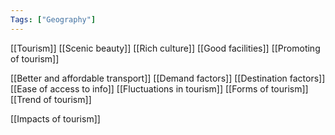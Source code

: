 ```yaml
---
Tags: ["Geography"]
---
```

[[Tourism]]
[[Scenic beauty]]
[[Rich culture]]
[[Good facilities]]
[[Promoting of tourism]]

[[Better and affordable transport]]
[[Demand factors]]
[[Destination factors]]
[[Ease of access to info]]
[[Fluctuations in tourism]]
[[Forms of tourism]]
[[Trend of tourism]]

[[Impacts of tourism]]
